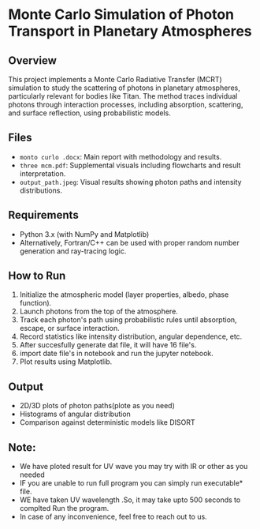 # Monte Carlo Simulation of Photon Transport in Planetary Atmospheres

## Overview
This project implements a Monte Carlo Radiative Transfer (MCRT) simulation to study the scattering of photons in planetary atmospheres, particularly relevant for bodies like Titan. The method traces individual photons through interaction processes, including absorption, scattering, and surface reflection, using probabilistic models.

## Files
- `monto curlo .docx`: Main report with methodology and results.
- `three mcm.pdf`: Supplemental visuals including flowcharts and result interpretation.
- `output_path.jpeg`: Visual results showing photon paths and intensity distributions.

## Requirements
- Python 3.x (with NumPy and Matplotlib)
- Alternatively, Fortran/C++ can be used with proper random number generation and ray-tracing logic.

## How to Run
1. Initialize the atmospheric model (layer properties, albedo, phase function).
2. Launch photons from the top of the atmosphere.
3. Track each photon's path using probabilistic rules until absorption, escape, or surface interaction.
4. Record statistics like intensity distribution, angular dependence, etc.
5. After succesfully generate dat file, it will have 16 file's.
6. import date file's in notebook and run the jupyter notebook.
7. Plot results using Matplotlib.

## Output
- 2D/3D plots of photon paths(plote as you need)
- Histograms of angular distribution
- Comparison against deterministic models like DISORT

## Note:
- We have ploted result for UV wave you may try with IR or other as you needed
- IF you are  unable to run full program you can simply run executable* file.
- WE have taken UV wavelength .So, it may take upto 500 seconds to complted Run the program.
- In case of any inconvenience, feel free to reach out to us.
  

